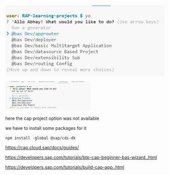 ![alt text](image-4.png)

![alt text](image-5.png)

here the cap project option was not available

we have to install some packages for it

```
npm install -global @sap/cds-dk
```

https://cap.cloud.sap/docs/guides/


https://developers.sap.com/tutorials/btp-cap-beginner-bas-wizard..html

https://developers.sap.com/tutorials/build-cap-app..html
